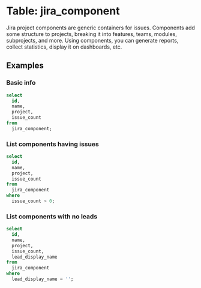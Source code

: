 # Table: jira_component

Jira project components are generic containers for issues. Components add some structure to projects, breaking it into features, teams, modules, subprojects, and more. Using components, you can generate reports, collect statistics, display it on dashboards, etc.

## Examples

### Basic info

```sql
select
  id,
  name,
  project,
  issue_count
from
  jira_component;
```

### List components having issues

```sql
select
  id,
  name,
  project,
  issue_count
from
  jira_component
where
  issue_count > 0;
```

### List components with no leads

```sql
select
  id,
  name,
  project,
  issue_count,
  lead_display_name
from
  jira_component
where
  lead_display_name = '';
```
